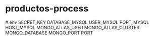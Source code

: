 # productos-process

#.env
  SECRET_KEY
  DATABASE_MYSQL
  USER_MYSQL
	PORT_MYSQL
	HOST_MYSQL
	MONGO_ATLAS_USER
	MONGO_ATLAS_CLUSTER
	MONGO_DATABASE
	MONGO_PORT
	PORT
